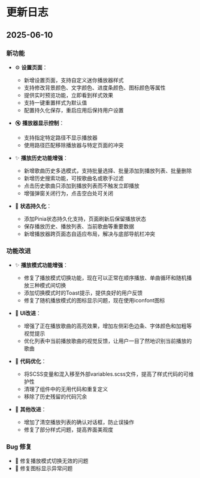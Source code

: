 # 更新日志

## 2025-06-10

### 新功能

- ⚙️ **设置页面**：
  - 新增设置页面，支持自定义迷你播放器样式
  - 支持修改背景颜色、文字颜色、进度条颜色、图标颜色等属性
  - 提供实时预览功能，立即看到样式效果
  - 支持一键重置样式为默认值
  - 配置持久化保存，重启应用后保持用户设置
  
- 🔇 **播放器显示控制**：
  - 支持指定特定路径不显示播放器
  - 使用路径匹配移除播放器与特定页面的冲突

- ✨ **播放历史功能增强**：
  - 新增歌曲历史多选模式，支持批量选择、批量添加到播放列表、批量删除
  - 新增历史搜索功能，可按歌曲名或歌手过滤
  - 点击历史歌曲只添加到播放列表而不触发立即播放
  - 增强弹窗关闭行为，点击空白处可关闭
  
- 💾 **状态持久化**：
  - 添加Pinia状态持久化支持，页面刷新后保留播放状态
  - 保存播放历史、播放列表、当前歌曲等重要数据
  - 新增播放器跨页面态自适应布局，解决与底部导航栏冲突

### 功能改进

- ✨ **播放模式功能增强**：
  - 修复了播放模式切换功能，现在可以正常在顺序播放、单曲循环和随机播放三种模式间切换
  - 添加切换模式时的Toast提示，提供良好的用户反馈
  - 修复了随机播放模式的图标显示问题，现在使用iconfont图标

- 🎨 **UI改进**：
  - 增强了正在播放歌曲的高亮效果，增加左侧彩色边条、字体颜色和加粗等视觉提示
  - 优化列表中当前播放歌曲的视觉反馈，让用户一目了然地识别当前播放的歌曲

- 🧹 **代码优化**：
  - 将SCSS变量和混入移至外部variables.scss文件，提高了样式代码的可维护性
  - 清理了组件中的无用代码和重复定义
  - 移除了历史残留的代码冗余

- 🔧 **其他改进**：
  - 增加了清空播放列表的确认对话框，防止误操作
  - 修复了部分样式问题，提高界面美观度

### Bug 修复

- 🐛 修复播放模式切换无效的问题
- 🐛 修复图标显示异常问题
